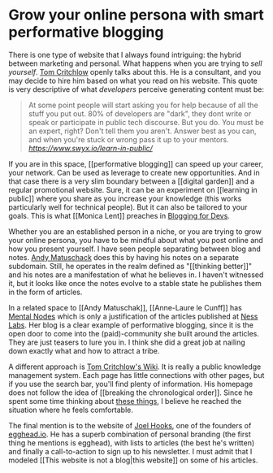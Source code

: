 # Grow your online persona with smart performative blogging
There is one type of website that I always found intriguing: the hybrid between marketing and personal. What happens when you are trying to *sell yourself*. [Tom Critchlow](https://tomcritchlow.com) openly talks about this. He is a consultant, and you may decide to hire him based on what you read on his website. This quote is very descriptive of what *developers* perceive generating content must be:

<blockquote class="quoteback" darkmode="" data-title="Learn%20In%20Public%3A%20The%20fastest%20way%20to%20learn" data-author="" cite="https://www.swyx.io/learn-in-public/">
At some point people will start asking you for help because of all the stuff you put out. 80% of developers are "dark", they dont write or speak or participate in public tech discourse. But you do. You must be an expert, right? Don't tell them you aren't. Answer best as you can, and when you're stuck or wrong pass it up to your mentors.
<footer> <cite><a href="https://www.swyx.io/learn-in-public/">https://www.swyx.io/learn-in-public/</a></cite></footer>
</blockquote>
<script note="" src="https://cdn.jsdelivr.net/gh/Blogger-Peer-Review/quotebacks@1/quoteback.js"></script>

If you are in this space, [[performative blogging]] can speed up your career, your network. Can be used as leverage to create new opportunities. And in that case there is a very slim boundary between a [[digital garden]] and a regular promotional website. Sure, it can be an experiment on [[learning in public]] where you share as you increase your knowledge (this works particularly well for technical people). But it can also be tailored to your goals. This is what [[Monica Lent]] preaches in [Blogging for Devs](https://bloggingfordevs.com/). 

Whether you are an established person in a niche, or you are trying to grow your online persona, you have to be mindful about what you post online and how you present yourself. I have seen people separating between blog and notes. [Andy Matuschack](notes.andymatuschak.org/) does this by having his notes on a separate subdomain. Still, he operates in the realm defined as "[[thinking better]]" and his notes are a manifestation of what he believes in. I haven't witnessed it, but it looks like once the notes evolve to a stable state he publishes them in the form of articles. 

In a related space to [[Andy Matuschak]], [[Anne-Laure le Cunff]] has [Mental Nodes](https://www.mentalnodes.com/) which is only a justification of the articles published at [Ness Labs](https://nesslabs.com/?s=digital+garden). Her blog is a clear example of performative blogging, since it is the open door to come into the (paid)-community she built around the articles. They are just teasers to lure you in. I think she did a great job at nailing down exactly what and how to attract a tribe.  

A different approach is [Tom Critchlow's Wiki](https://tomcritchlow.com/wiki/). It is really a public knowledge management system. Each page has little connections with other pages, but if you use the search bar, you'll find plenty of information. His homepage does not follow the idea of [[breaking the chronological order]]. Since he spent some time thinking about [these things](https://tomcritchlow.com/blogchains/digital-gardens/), I believe he reached the situation where he feels comfortable. 

The final mention is to the website of [Joel Hooks](https://joelhooks.com/), one of the founders of [egghead.io](https://egghead.io). He has a superb combination of personal branding (the first thing he mentions is egghead), with lists to articles (the best he's written) and finally a call-to-action to sign up to his newsletter. I must admit that I modeled [[This website is not a blog|this website]] on some of his articles. 